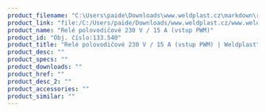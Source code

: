 ```yaml
---
product_filename: "C:\Users\paide\Downloads\www.weldplast.cz\markdown\rele-polovodicove-230-v-15-a-vstup-pwm_pg=5.md"
product_link: "file:/C:/Users/paide/Downloads/www.weldplast.cz/www.weldplast.cz/rele-polovodicove-230-v-15-a-vstup-pwm_pg=5"
product_name: "Relé polovodičové 230 V / 15 A (vstup PWM)"
product_id: "Obj. číslo:133.540"
product_title: "Relé polovodičové 230 V / 15 A (vstup PWM) | Weldplast"
product_desc: ""
product_specs: ""
product_downloads: ""
product_href: ""
product_desc_2: ""
product_accessories: ""
product_similar: ""
---
```

